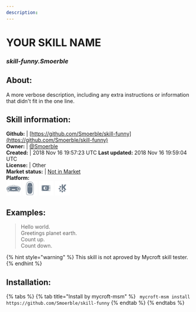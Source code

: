 ```yaml
--- 
description: 
---
```


# YOUR SKILL NAME  
### _skill-funny.Smoerble_  
## About:  
A more verbose description, including any extra instructions or
information that didn't fit in the one line.

## Skill information:  
**Github:** | [https://github.com/Smoerble/skill-funny](https://github.com/Smoerble/skill-funny)  
**Owner:** | [@Smoerble](https://github.com/Smoerble)  
**Created:** | 2018 Nov 16 19:57:23 UTC  **Last updated:** 2018 Nov 16 19:59:04 UTC  
**License:** | Other  
**Market status:** | [Not in Market](https://market.mycroft.ai/skill/)  
**Platform:**  
 ![](../.gitbook/assets/mark-1-icon.png)  ![](../.gitbook/assets/mark-2-icon.png)  ![](../.gitbook/assets/picroft-icon.png)  ![](../.gitbook/assets/kde.png)   
## Examples:  
> Hello world.  
> Greetings planet earth.  
> Count up.  
> Count down.  
  
{% hint style="warning" %}
This skill is not aproved by Mycroft skill tester.
{% endhint %}
    
## Installation:  
{% tabs %}
{% tab title="Install by mycroft-msm" %}
``` mycroft-msm install https://github.com/Smoerble/skill-funny```
{% endtab %}
  {% endtabs %}
  
